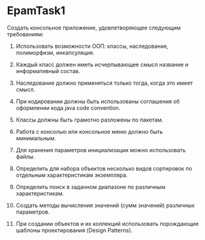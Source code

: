 # EpamTask1
Создать консольное приложение, удовлетворяющее следующим требованиям:

1.	Использовать возможности ООП: классы, наследование, полиморфизм, инкапсуляция.
2.	Каждый класс должен иметь исчерпывающее смысл название и информативный состав.
3.	Наследование должно применяться только тогда, когда это имеет смысл.
4.	При кодировании должны быть использованы соглашения об оформлении кода java code convention.
5.	Классы должны быть грамотно разложены по пакетам.
6.	Работа с консолью или консольное меню должно быть минимальным.
7.	Для хранения параметров инициализации можно использовать файлы.
8.	Определить для набора объектов несколько видов сортировок по отдельным характеристикам экземпляра.
9.	Определить поиск в заданном диапазоне по различным характеристикам.
10.	 Создать методы вычисления значений (сумм значений) различных параметров.

11.	При создании объектов и их коллекций использовать порождающие шаблоны проектирования (Design Patterns).
